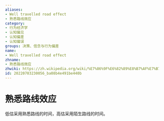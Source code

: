 ```yaml
---
aliases:
- Well travelled road effect
- 熟悉路线效应
category:
- 行为经济学
- 认知偏见
- 认知偏差
- 认知偏误
groups: 决策、信念与行为偏差
name:
- Well travelled road effect
zhname:
- 熟悉路线效应
zhwiki: https://zh.wikipedia.org/wiki/%E7%86%9F%E6%82%89%E8%B7%AF%E7%B7%9A%E6%95%88%E6%87%89
id: 20220703230056_ba08b4e491be440b
---
```


# 熟悉路线效应

低估采用熟悉路线的时间，高估采用陌生路线的时间。
